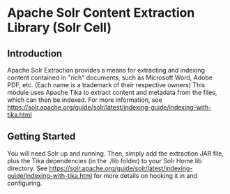 <!--
  Licensed to the Apache Software Foundation (ASF) under one or more
  contributor license agreements.  See the NOTICE file distributed with
  this work for additional information regarding copyright ownership.
  The ASF licenses this file to You under the Apache License, Version 2.0
  (the "License"); you may not use this file except in compliance with
  the License.  You may obtain a copy of the License at

      http://www.apache.org/licenses/LICENSE-2.0

  Unless required by applicable law or agreed to in writing, software
  distributed under the License is distributed on an "AS IS" BASIS,
  WITHOUT WARRANTIES OR CONDITIONS OF ANY KIND, either express or implied.
  See the License for the specific language governing permissions and
  limitations under the License.
-->

Apache Solr Content Extraction Library (Solr Cell)
==================================================

Introduction
------------

Apache Solr Extraction provides a means for extracting and indexing content contained in "rich" documents, such
as Microsoft Word, Adobe PDF, etc.  (Each name is a trademark of their respective owners)  This module
uses Apache Tika to extract content and metadata from the files, which can then be indexed.  For more information,
see https://solr.apache.org/guide/solr/latest/indexing-guide/indexing-with-tika.html

Getting Started
---------------
You will need Solr up and running.  Then, simply add the extraction JAR file, plus the Tika dependencies (in the ./lib folder)
to your Solr Home lib directory.  See https://solr.apache.org/guide/solr/latest/indexing-guide/indexing-with-tika.html for more details on hooking it in
 and configuring.
